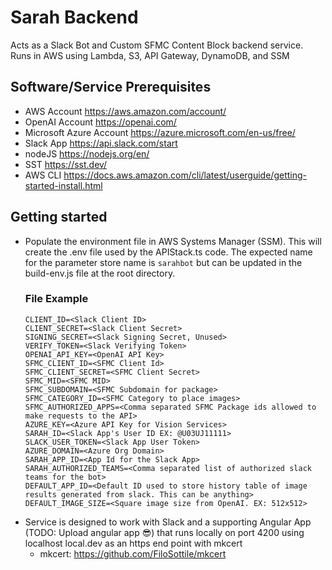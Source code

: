 <!-- @format -->

# Sarah Backend

Acts as a Slack Bot and Custom SFMC Content Block backend service. Runs in AWS using Lambda, S3, API Gateway, DynamoDB, and SSM

## Software/Service Prerequisites

- AWS Account https://aws.amazon.com/account/
- OpenAI Account https://openai.com/
- Microsoft Azure Account https://azure.microsoft.com/en-us/free/
- Slack App https://api.slack.com/start
- nodeJS https://nodejs.org/en/
- SST https://sst.dev/
- AWS CLI https://docs.aws.amazon.com/cli/latest/userguide/getting-started-install.html

## Getting started

- Populate the environment file in AWS Systems Manager (SSM). This will create the .env file used by the APIStack.ts code. The expected name for the parameter store name is `sarahbot` but can be updated in the build-env.js file at the root directory.
  ### File Example
  ```
  CLIENT_ID=<Slack Client ID>
  CLIENT_SECRET=<Slack Client Secret>
  SIGNING_SECRET=<Slack Signing Secret, Unused>
  VERIFY_TOKEN=<Slack Verifying Token>
  OPENAI_API_KEY=<OpenAI API Key>
  SFMC_CLIENT_ID=<SFMC Client Id>
  SFMC_CLIENT_SECRET=<SFMC Client Secret>
  SFMC_MID=<SFMC MID>
  SFMC_SUBDOMAIN=<SFMC Subdomain for package>
  SFMC_CATEGORY_ID=<SFMC Category to place images>
  SFMC_AUTHORIZED_APPS=<Comma separated SFMC Package ids allowed to make requests to the API>
  AZURE_KEY=<Azure API Key for Vision Services>
  SARAH_ID=<Slack App's User ID EX: @U03UJ11111>
  SLACK_USER_TOKEN=<Slack App User Token>
  AZURE_DOMAIN=<Azure Org Domain>
  SARAH_APP_ID=<App Id for the Slack App>
  SARAH_AUTHORIZED_TEAMS=<Comma separated list of authorized slack teams for the bot>
  DEFAULT_APP_ID=<Default ID used to store history table of image results generated from slack. This can be anything>
  DEFAULT_IMAGE_SIZE=<Square image size from OpenAI. EX: 512x512>
  ```
- Service is designed to work with Slack and a supporting Angular App (TODO: Upload angular app 😎) that runs locally on port 4200 using localhost local.dev as an https end point with mkcert
  - mkcert: https://github.com/FiloSottile/mkcert
